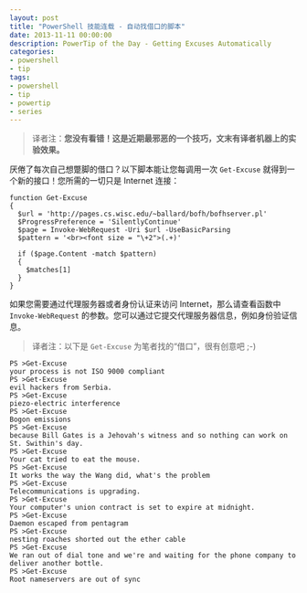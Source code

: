 ```yaml
---
layout: post
title: "PowerShell 技能连载 - 自动找借口的脚本"
date: 2013-11-11 00:00:00
description: PowerTip of the Day - Getting Excuses Automatically
categories:
- powershell
- tip
tags:
- powershell
- tip
- powertip
- series
---
```

> 译者注：**您没有看错！这是近期最邪恶的一个技巧，文末有译者机器上的实验效果。**

厌倦了每次自己想蹩脚的借口？以下脚本能让您每调用一次 `Get-Excuse` 就得到一个新的接口！您所需的一切只是 Internet 连接：

	function Get-Excuse
	{
	  $url = 'http://pages.cs.wisc.edu/~ballard/bofh/bofhserver.pl'
	  $ProgressPreference = 'SilentlyContinue'
	  $page = Invoke-WebRequest -Uri $url -UseBasicParsing
	  $pattern = '<br><font size = "\+2">(.+)'
	
	  if ($page.Content -match $pattern)
	  {
	    $matches[1]
	  }
	} 

如果您需要通过代理服务器或者身份认证来访问 Internet，那么请查看函数中 `Invoke-WebRequest` 的参数。您可以通过它提交代理服务器信息，例如身份验证信息。

> 译者注：以下是 `Get-Excuse` 为笔者找的“借口”，很有创意吧 ;-)

	PS >Get-Excuse
	your process is not ISO 9000 compliant
	PS >Get-Excuse
	evil hackers from Serbia.
	PS >Get-Excuse
	piezo-electric interference
	PS >Get-Excuse
	Bogon emissions
	PS >Get-Excuse
	because Bill Gates is a Jehovah's witness and so nothing can work on St. Swithin's day.
	PS >Get-Excuse
	Your cat tried to eat the mouse.
	PS >Get-Excuse
	It works the way the Wang did, what's the problem
	PS >Get-Excuse
	Telecommunications is upgrading.
	PS >Get-Excuse
	Your computer's union contract is set to expire at midnight.
	PS >Get-Excuse
	Daemon escaped from pentagram
	PS >Get-Excuse
	nesting roaches shorted out the ether cable
	PS >Get-Excuse
	We ran out of dial tone and we're and waiting for the phone company to deliver another bottle.
	PS >Get-Excuse
	Root nameservers are out of sync

<!--本文国际来源：[Getting Excuses Automatically](http://community.idera.com/powershell/powertips/b/tips/posts/getting-excuses-automatically)-->
